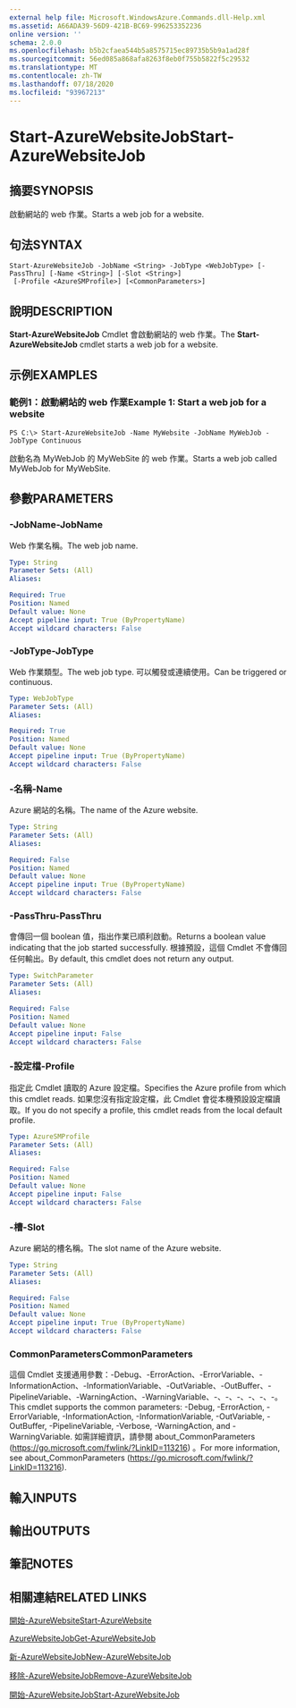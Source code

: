 ```yaml
---
external help file: Microsoft.WindowsAzure.Commands.dll-Help.xml
ms.assetid: A66ADA39-56D9-421B-BC69-996253352236
online version: ''
schema: 2.0.0
ms.openlocfilehash: b5b2cfaea544b5a8575715ec89735b5b9a1ad28f
ms.sourcegitcommit: 56ed085a868afa8263f8eb0f755b5822f5c29532
ms.translationtype: MT
ms.contentlocale: zh-TW
ms.lasthandoff: 07/18/2020
ms.locfileid: "93967213"
---
```

# <span data-ttu-id="82494-101">Start-AzureWebsiteJob</span><span class="sxs-lookup"><span data-stu-id="82494-101">Start-AzureWebsiteJob</span></span>

## <span data-ttu-id="82494-102">摘要</span><span class="sxs-lookup"><span data-stu-id="82494-102">SYNOPSIS</span></span>
<span data-ttu-id="82494-103">啟動網站的 web 作業。</span><span class="sxs-lookup"><span data-stu-id="82494-103">Starts a web job for a website.</span></span>

## <span data-ttu-id="82494-104">句法</span><span class="sxs-lookup"><span data-stu-id="82494-104">SYNTAX</span></span>

```
Start-AzureWebsiteJob -JobName <String> -JobType <WebJobType> [-PassThru] [-Name <String>] [-Slot <String>]
 [-Profile <AzureSMProfile>] [<CommonParameters>]
```

## <span data-ttu-id="82494-105">說明</span><span class="sxs-lookup"><span data-stu-id="82494-105">DESCRIPTION</span></span>
<span data-ttu-id="82494-106">**Start-AzureWebsiteJob** Cmdlet 會啟動網站的 web 作業。</span><span class="sxs-lookup"><span data-stu-id="82494-106">The **Start-AzureWebsiteJob** cmdlet starts a web job for a website.</span></span>

## <span data-ttu-id="82494-107">示例</span><span class="sxs-lookup"><span data-stu-id="82494-107">EXAMPLES</span></span>

### <span data-ttu-id="82494-108">範例1：啟動網站的 web 作業</span><span class="sxs-lookup"><span data-stu-id="82494-108">Example 1: Start a web job for a website</span></span>
```
PS C:\> Start-AzureWebsiteJob -Name MyWebsite -JobName MyWebJob -JobType Continuous
```

<span data-ttu-id="82494-109">啟動名為 MyWebJob 的 MyWebSite 的 web 作業。</span><span class="sxs-lookup"><span data-stu-id="82494-109">Starts a web job called MyWebJob for MyWebSite.</span></span>

## <span data-ttu-id="82494-110">參數</span><span class="sxs-lookup"><span data-stu-id="82494-110">PARAMETERS</span></span>

### <span data-ttu-id="82494-111">-JobName</span><span class="sxs-lookup"><span data-stu-id="82494-111">-JobName</span></span>
<span data-ttu-id="82494-112">Web 作業名稱。</span><span class="sxs-lookup"><span data-stu-id="82494-112">The web job name.</span></span>

```yaml
Type: String
Parameter Sets: (All)
Aliases: 

Required: True
Position: Named
Default value: None
Accept pipeline input: True (ByPropertyName)
Accept wildcard characters: False
```

### <span data-ttu-id="82494-113">-JobType</span><span class="sxs-lookup"><span data-stu-id="82494-113">-JobType</span></span>
<span data-ttu-id="82494-114">Web 作業類型。</span><span class="sxs-lookup"><span data-stu-id="82494-114">The web job type.</span></span>
<span data-ttu-id="82494-115">可以觸發或連續使用。</span><span class="sxs-lookup"><span data-stu-id="82494-115">Can be triggered or continuous.</span></span>

```yaml
Type: WebJobType
Parameter Sets: (All)
Aliases: 

Required: True
Position: Named
Default value: None
Accept pipeline input: True (ByPropertyName)
Accept wildcard characters: False
```

### <span data-ttu-id="82494-116">-名稱</span><span class="sxs-lookup"><span data-stu-id="82494-116">-Name</span></span>
<span data-ttu-id="82494-117">Azure 網站的名稱。</span><span class="sxs-lookup"><span data-stu-id="82494-117">The name of the Azure website.</span></span>

```yaml
Type: String
Parameter Sets: (All)
Aliases: 

Required: False
Position: Named
Default value: None
Accept pipeline input: True (ByPropertyName)
Accept wildcard characters: False
```

### <span data-ttu-id="82494-118">-PassThru</span><span class="sxs-lookup"><span data-stu-id="82494-118">-PassThru</span></span>
<span data-ttu-id="82494-119">會傳回一個 boolean 值，指出作業已順利啟動。</span><span class="sxs-lookup"><span data-stu-id="82494-119">Returns a boolean value indicating that the job started successfully.</span></span>
<span data-ttu-id="82494-120">根據預設，這個 Cmdlet 不會傳回任何輸出。</span><span class="sxs-lookup"><span data-stu-id="82494-120">By default, this cmdlet does not return any output.</span></span>

```yaml
Type: SwitchParameter
Parameter Sets: (All)
Aliases: 

Required: False
Position: Named
Default value: None
Accept pipeline input: False
Accept wildcard characters: False
```

### <span data-ttu-id="82494-121">-設定檔</span><span class="sxs-lookup"><span data-stu-id="82494-121">-Profile</span></span>
<span data-ttu-id="82494-122">指定此 Cmdlet 讀取的 Azure 設定檔。</span><span class="sxs-lookup"><span data-stu-id="82494-122">Specifies the Azure profile from which this cmdlet reads.</span></span>
<span data-ttu-id="82494-123">如果您沒有指定設定檔，此 Cmdlet 會從本機預設設定檔讀取。</span><span class="sxs-lookup"><span data-stu-id="82494-123">If you do not specify a profile, this cmdlet reads from the local default profile.</span></span>

```yaml
Type: AzureSMProfile
Parameter Sets: (All)
Aliases: 

Required: False
Position: Named
Default value: None
Accept pipeline input: False
Accept wildcard characters: False
```

### <span data-ttu-id="82494-124">-槽</span><span class="sxs-lookup"><span data-stu-id="82494-124">-Slot</span></span>
<span data-ttu-id="82494-125">Azure 網站的槽名稱。</span><span class="sxs-lookup"><span data-stu-id="82494-125">The slot name of the Azure website.</span></span>

```yaml
Type: String
Parameter Sets: (All)
Aliases: 

Required: False
Position: Named
Default value: None
Accept pipeline input: True (ByPropertyName)
Accept wildcard characters: False
```

### <span data-ttu-id="82494-126">CommonParameters</span><span class="sxs-lookup"><span data-stu-id="82494-126">CommonParameters</span></span>
<span data-ttu-id="82494-127">這個 Cmdlet 支援通用參數：-Debug、-ErrorAction、-ErrorVariable、-InformationAction、-InformationVariable、-OutVariable、-OutBuffer、-PipelineVariable、-WarningAction、-WarningVariable、-、-、-、-、-、-。</span><span class="sxs-lookup"><span data-stu-id="82494-127">This cmdlet supports the common parameters: -Debug, -ErrorAction, -ErrorVariable, -InformationAction, -InformationVariable, -OutVariable, -OutBuffer, -PipelineVariable, -Verbose, -WarningAction, and -WarningVariable.</span></span> <span data-ttu-id="82494-128">如需詳細資訊，請參閱 about_CommonParameters (https://go.microsoft.com/fwlink/?LinkID=113216) 。</span><span class="sxs-lookup"><span data-stu-id="82494-128">For more information, see about_CommonParameters (https://go.microsoft.com/fwlink/?LinkID=113216).</span></span>

## <span data-ttu-id="82494-129">輸入</span><span class="sxs-lookup"><span data-stu-id="82494-129">INPUTS</span></span>

## <span data-ttu-id="82494-130">輸出</span><span class="sxs-lookup"><span data-stu-id="82494-130">OUTPUTS</span></span>

## <span data-ttu-id="82494-131">筆記</span><span class="sxs-lookup"><span data-stu-id="82494-131">NOTES</span></span>

## <span data-ttu-id="82494-132">相關連結</span><span class="sxs-lookup"><span data-stu-id="82494-132">RELATED LINKS</span></span>

[<span data-ttu-id="82494-133">開始-AzureWebsite</span><span class="sxs-lookup"><span data-stu-id="82494-133">Start-AzureWebsite</span></span>](./Start-AzureWebsite.md)

[<span data-ttu-id="82494-134">AzureWebsiteJob</span><span class="sxs-lookup"><span data-stu-id="82494-134">Get-AzureWebsiteJob</span></span>](./Get-AzureWebsiteJob.md)

[<span data-ttu-id="82494-135">新-AzureWebsiteJob</span><span class="sxs-lookup"><span data-stu-id="82494-135">New-AzureWebsiteJob</span></span>](./New-AzureWebsiteJob.md)

[<span data-ttu-id="82494-136">移除-AzureWebsiteJob</span><span class="sxs-lookup"><span data-stu-id="82494-136">Remove-AzureWebsiteJob</span></span>](./Remove-AzureWebsiteJob.md)

[<span data-ttu-id="82494-137">開始-AzureWebsiteJob</span><span class="sxs-lookup"><span data-stu-id="82494-137">Start-AzureWebsiteJob</span></span>](./Start-AzureWebsiteJob.md)



